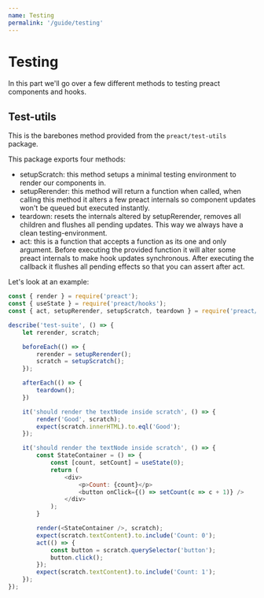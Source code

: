 ```yaml
---
name: Testing
permalink: '/guide/testing'
---
```


# Testing

In this part we'll go over a few different methods to testing preact components and hooks.

## Test-utils

This is the barebones method provided from the `preact/test-utils` package.

This package exports four methods:

- setupScratch: this method setups a minimal testing environment to render our components in.
- setupRerender: this method will return a function when called, when calling this method it alters a few
  preact internals so component updates won't be queued but executed instantly.
- teardown: resets the internals altered by setupRerender, removes all children and flushes all pending updates.
  This way we always have a clean testing-environment.
- act: this is a function that accepts a function as its one and only argument. Before executing the
  provided function it will alter some preact internals to make hook updates synchronous. After executing
  the callback it flushes all pending effects so that you can assert after act.

Let's look at an example:

```javascript
const { render } = require('preact');
const { useState } = require('preact/hooks');
const { act, setupRerender, setupScratch, teardown } = require('preact/test-utils');

describe('test-suite', () => {
    let rerender, scratch;

    beforeEach(() => {
        rerender = setupRerender();
        scratch = setupScratch();
    });

    afterEach(() => {
        teardown();
    })

    it('should render the textNode inside scratch', () => {
        render('Good', scratch);
        expect(scratch.innerHTML).to.eql('Good');
    });

    it('should render the textNode inside scratch', () => {
		const StateContainer = () => {
			const [count, setCount] = useState(0);
			return (
                <div>
				    <p>Count: {count}</p>
				    <button onClick={() => setCount(c => c + 1)} />
                </div>
            );
		}

		render(<StateContainer />, scratch);
		expect(scratch.textContent).to.include('Count: 0');
		act(() => {
			const button = scratch.querySelector('button');
			button.click();
		});
		expect(scratch.textContent).to.include('Count: 1');
    });
});
```
